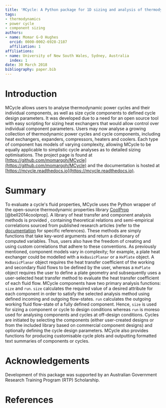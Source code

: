 ```yaml
---
title: 'MCycle: A Python package for 1D sizing and analysis of thermodynamic power cycles'
tags:
- thermodynamics
- power cycle
- component sizing
authors:
- name: Momar G-O Hughes
  orcid: 0000-0002-6928-2187
  affiliation: 1
affiliations:
- name: University of New South Wales, Sydney, Australia
  index: 1
date: 30 March 2018
bibliography: paper.bib
---
```


# Introduction

MCycle allows users to analyse thermodynamic power cycles and their individual components, as well as size cycle components to defined cycle design parameters. It was developed due to a need for an open source tool with easy scripting for sizing heat exchangers that would allow control over individual component parameters. Users may now analyse a growing collection of thermodynamic power cycles and cycle components, including heat exchangers, expanders, compressors, heaters and coolers. Each type of component has models of varying complexity, allowing MCycle to be equally applicable to simplistic cycle analyses as to detailed sizing optimisations. The project page is found at [https://github.com/momargoh/MCycle](https://github.com/momargoh/MCycle) and the documentation is hosted at [https://mcycle.readthedocs.io](https://mcycle.readthedocs.io).

# Summary

To evaluate a cycle's fluid properties, MCycle uses the Python wrapper of the open-source thermodynamic properties library [CoolProp](http://www.coolprop.org) [@bell2014coolprop]. A library of heat transfer and component analysis methods is provided , containing theoretical relations and semi-empirical correlations sourced from published research articles (refer to the [documentation](https://mcycle.readthedocs.io) for specific references). These methods are simply functions that take key-word arguments and return a dictionary of computed variables. Thus, users also have the freedom of creating and using custom correlations that adhere to these conventions. 
As previously mentioned, component models vary in complexity; for example, a plate heat exchanger could be modelled with a `HxBasicPlanar` or a `HxPlate` object. A `HxBasicPlanar` object requires the heat transfer coefficient of the working and secondary fluid flows to be defined by the user, whereas a `HxPlate` object requires the user to define a plate geometry and subsequently uses a user-selected heat transfer method to evaluate the heat transfer coefficient of each fluid flow. 
MCycle components have two primary analysis functions: `size` and `run`. `size` calculates the required value of a desired attribute for each component in order to satisfy the selected analysis method using defined incoming and outgoing flow-states. `run` calculates the outgoing working fluid flow-state of a fully defined component. Hence, `size` is used for sizing a component or cycle to design conditions whereas `run` is moreso used for analysing components and cycles at off-design conditions. Cycles are initiated by selecting the components (either user-created designs or from the included library based on commercial component designs) and optionally defining the cycle design parameters. MCycle also provides functions for producing customisable cycle plots and outputting formatted text summaries of components or cycles.

# Acknowledgements
Development of this package was supported by an Australian Government Research Training Program (RTP) Scholarship.

# References
